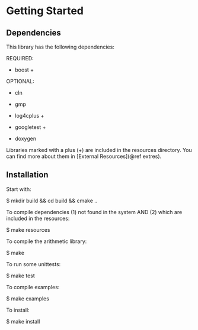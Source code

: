 Getting Started 
=======

## Dependencies
This library has the following dependencies:

REQUIRED:
- boost +

OPTIONAL:
- cln
- gmp

- log4cplus +
- googletest +
- doxygen

Libraries marked with a plus (+) are included in the resources directory.
You can find more about them in [External Resources](@ref extres).

## Installation 
Start with:

$ mkdir build && cd build && cmake ..

To compile dependencies (1) not found in the system AND (2) which are included in the resources:

$ make resources

To compile the arithmetic library:

$ make

To run some unittests:

$ make test

To compile examples:

$ make examples

To install:

$ make install
<!--- 
---------------------------------------------
3. Including carl
---------------------------------------------

Notice that for other CMake-projects, carl registers itself in the CMake system, 
which simplifies finding carl to a simple find_package(carl), no matter if carl is installed or not.

--------------------------------------------
4. Supported platforms
--------------------------------------------

We have tested on the following platforms:

Arch Linux (Kernel 3.10) with GCC 4.8.2
Arch Linux (Kernel 3.10) with Clang 3.3
Ubuntu 12.04 LTS with GCC 4.7.3
Ubuntu 13.10 with GCC 4.8.1

For more information see:
https://sselab.de/lab9/private/intwiki/smtrat/index.php?title=Arithmetic_Lib

--------------------------------------------
5. Troubleshooting
--------------------------------------------

To be able to build and configure GTest under Mac OSX with clang and libc++ we adjust the CONFIGURE command for gtest in the file resources/CMakeLists.txt to:

CONFIGURE_COMMAND <SOURCE_DIR>/configure --prefix=<INSTALL_DIR> CXX=/usr/bin/clang++ "CXXFLAGS=-stdlib=libc++ -std=c++11 -DGTEST_USE_OWN_TR1_TUPLE=1"
-->